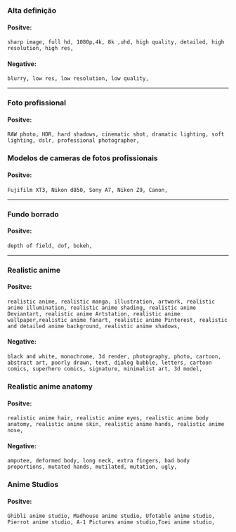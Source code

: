  ### Alta definição
 #### Positve:
```
sharp image, full hd, 1080p,4k, 8k ,uhd, high quality, detailed, high resolution, high res,
```
#### Negative:
```
blurry, low res, low resolution, low quality,
```
---
### Foto profissional
#### Positve:
```
RAW photo, HDR, hard shadows, cinematic shot, dramatic lighting, soft lighting, dslr, professional photographer,
```
### Modelos de cameras de fotos profissionais
#### Positve:
```
Fujifilm XT3, Nikon d850, Sony A7, Nikon Z9, Canon,
```
---
### Fundo borrado
#### Positve:
```
depth of field, dof, bokeh,
```
---
 ### Realistic anime
 #### Positve:
```
realistic anime, realistic manga, illustration, artwork, realistic anime illumination, realistic anime shading, realistic anime Deviantart, realistic anime Artstation, realistic anime wallpaper,realistic anime fanart, realistic anime Pinterest, realistic and detailed anime background, realistic anime shadows,
```
#### Negative:
```
black and white, monochrome, 3d render, photography, photo, cartoon, abstract art, poorly drawn, text, dialog bubble, letters, cartoon comics, superhero comics, signature, minimalist art, 3d model,
```
 ### Realistic anime anatomy
 #### Positve:
```
realistic anime hair, realistic anime eyes, realistic anime body anatomy, realistic anime skin, realistic anime hands, realistic anime nose,
```
 #### Negative:
```
amputee, deformed body, long neck, extra fingers, bad body proportions, mutated hands, mutilated, mutation, ugly,
```

 ### Anime Studios
 #### Positve:
```
Ghibli anime studio, Madhouse anime studio, Ufotable anime studio, Pierrot anime studio, A-1 Pictures anime studio,Toei anime studio,
```

